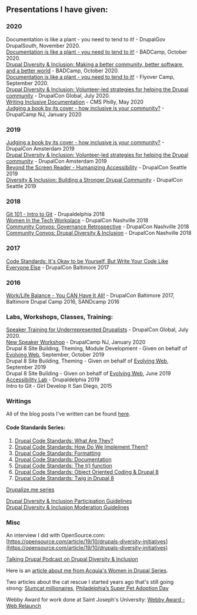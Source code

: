 ## Presentations I have given:
### 2020
Documentation is like a plant - you need to tend to it! - DrupalGov DrupalSouth, November 2020.  
[Documentation is like a plant - you need to tend to it!](https://www.youtube.com/watch?v=3X-Fh3TyXMg) - BADCamp, October 2020.  
[Drupal Diversity & Inclusion: Making a better community, better software, and a better world](https://www.youtube.com/watch?v=kuyU8cpgB-E) - BADCamp, October 2020.  
[Documentation is like a plant - you need to tend to it!](https://www.youtube.com/watch?v=WYdmioDFdCE&list=PLwZrRQnQbOZsxBSvXVyd0ZMyoiZPgzipY&index=14) - Flyover Camp, September 2020.   
[Drupal Diversity & Inclusion: Volunteer-led strategies for helping the Drupal community](https://events.drupal.org/global2020/sessions/volunteer-led-strategies-helping-drupal-community) - DrupalCon Global, July 2020.   
[Writing Inclusive Documentation](https://www.youtube.com/watch?v=q9MmR6YPTDE&feature=emb_title) - CMS Philly, May 2020       
[Judging a book by its cover - how inclusive is your community?](https://www.drupalcampnj.org/sessions/judging-book-its-cover-how-inclusive-your-community) - DrupalCamp NJ, January 2020    

### 2019

[Judging a book by its cover - how inclusive is your community?](https://www.youtube.com/watch?v=o5RKrQQ9Jyk&list=PLpeDXSh4nHjSZET8xL2RyK3_2WeXxyWkY&index=101&t=0s) - DrupalCon Amsterdam 2019   
[Drupal Diversity & Inclusion: Volunteer-led strategies for helping the Drupal community](https://www.youtube.com/watch?v=FoolIDaFQIc&list=PLpeDXSh4nHjSZET8xL2RyK3_2WeXxyWkY&index=80&t=0s) - DrupalCon Amsterdam 2019    
[Beyond the Screen Reader - Humanizing Accessibility](https://events.drupal.org/seattle2019/sessions/beyond-screen-reader-humanizing-accessibility) - DrupalCon Seattle 2019    
[Diversity & Inclusion: Building a Stronger Drupal Community](https://events.drupal.org/seattle2019/sessions/diversity-inclusion-building-stronger-drupal-community) - DrupalCon Seattle 2019    

### 2018

[Git 101 - Intro to Git](https://drupaldelphia.org/session/git-101-intro-git) - Drupaldelphia 2018    
[Women In the Tech Workplace](https://events.drupal.org/nashville2018/sessions/women-tech-workplace) - DrupalCon Nashville 2018    
[Community Convos: Governance Retrospective](https://events.drupal.org/nashville2018/sessions/community-convos-governance-retrospective) - DrupalCon Nashville 2018    
[Community Convos: Drupal Diversity & Inclusion](https://events.drupal.org/nashville2018/sessions/community-convos-drupal-diversity-inclusion) - DrupalCon Nashville 2018 

### 2017

[Code Standards: It's Okay to be Yourself, But Write Your Code Like Everyone Else](https://events.drupal.org/baltimore2017/sessions/code-standards-its-okay-be-yourself-write-your-code-everyone-else) - DrupalCon Baltimore 2017    

### 2016

[Work/Life Balance - You CAN Have It All!](https://events.drupal.org/baltimore2017/sessions/worklife-balance-you-can-have-it-all) - DrupalCon Baltimore 2017, Baltimore Drupal Camp 2016, SANDcamp 2016    

### Labs, Workshops, Classes, Training:
[Speaker Training for Underrepresented Drupalists](https://events.drupal.org/global2020/sessions/speaker-training-underrepresented-drupalists-part-i) - DrupalCon Global, July 2020.   
[New Speaker Workshop](https://www.drupalcampnj.org/workshops) - DrupalCamp NJ, January 2020    
Drupal 8 Site Building, Theming, Module Development - Given on behalf of [Evolving Web](https://evolvingweb.ca/), September, October 2019   
Drupal 8 Site Building, Theming - Given on behalf of [Evolving Web](https://evolvingweb.ca/), September 2019    
Drupal 8 Site Building - Given on behalf of [Evolving Web](https://evolvingweb.ca/), June 2019    
[Accessibility Lab](https://drupaldelphia.org/session/accessibility-lab) - Drupaldelphia 2019    
Intro to Git - Girl Develop It San Diego, 2015

### Writings
All of the blog posts I've written can be found [here](https://chromatichq.com/blog/author/Alanna%20Burke).

#### Code Standards Series:
1. [Drupal Code Standards: What Are They?](https://chromatichq.com/blog/drupal-code-standards-what-are-they)
2. [Drupal Code Standards: How Do We Implement Them?](https://chromatichq.com/blog/drupal-code-standards-how-do-we-implement-them)
3. [Drupal Code Standards: Formatting](https://chromatichq.com/blog/drupal-code-standards-formatting)
4. [Drupal Code Standards: Documentation](https://chromatichq.com/blog/drupal-code-standards-documentation)
5. [Drupal Code Standards: The t() function](https://chromatichq.com/blog/drupal-code-standards-t-function)
6. [Drupal Code Standards: Object Oriented Coding & Drupal 8](https://chromatichq.com/blog/drupal-code-standards-object-oriented-coding-drupal-8)
7. [Drupal Code Standards: Twig in Drupal 8](https://chromatichq.com/blog/drupal-code-standards-twig-drupal-8)

[Drupalize.me series](https://drupalize.me/series/coding-standards-drupal)  

[Drupal Diversity & Inclusion Participation Guidelines](https://www.drupaldiversity.com/docs/participant-guidelines)  
[Drupal Diversity & Inclusion Moderation Guidelines](https://www.drupaldiversity.com/docs/moderation-guidelines)    


### Misc
An interview I did with OpenSource.com: [https://opensource.com/article/19/10/drupals-diversity-initiatives](https://opensource.com/article/19/10/drupals-diversity-initiatives)    

[Talking Drupal Podcast on Drupal Diversity & Inclusion](https://www.talkingdrupal.com/217)   

Here is an [article about me from Acquia's Women in Drupal Series](https://www.acquia.com/blog/women-drupal-community-aburke626).    

Two articles about the cat rescue I started years ago that's still going strong: [Slumcat millionaires](https://temple-news.com/slumcat-millionaires/), [Philadelphia’s Super Pet Adoption Day](http://aroundmainline.com/living/philadelphias-super-pet-adoption-day.html)   

Webby Award for work done at Saint Joseph's University: [Webby Award - Web Relaunch](https://www.webbyawards.com/winners/2013/web/general-website/school-university/saint-josephs-university-web-relaunch/?/)



